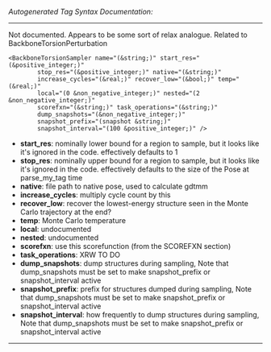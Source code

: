 _Autogenerated Tag Syntax Documentation:_

---
Not documented.  Appears to be some sort of relax analogue.  Related to BackboneTorsionPerturbation

```
<BackboneTorsionSampler name="(&string;)" start_res="(&positive_integer;)"
        stop_res="(&positive_integer;)" native="(&string;)"
        increase_cycles="(&real;)" recover_low="(&bool;)" temp="(&real;)"
        local="(0 &non_negative_integer;)" nested="(2 &non_negative_integer;)"
        scorefxn="(&string;)" task_operations="(&string;)"
        dump_snapshots="(&non_negative_integer;)"
        snapshot_prefix="(snapshot &string;)"
        snapshot_interval="(100 &positive_integer;)" />
```

-   **start_res**: nominally lower bound for a region to sample, but it looks like it's ignored in the code. effectively defaults to 1
-   **stop_res**: nominally upper bound for a region to sample, but it looks like it's ignored in the code. effectively defaults to the size of the Pose at parse_my_tag time
-   **native**: file path to native pose, used to calculate gdtmm
-   **increase_cycles**: multiply cycle count by this
-   **recover_low**: recover the lowest-energy structure seen in the Monte Carlo trajectory at the end?
-   **temp**: Monte Carlo temperature
-   **local**: undocumented
-   **nested**: undocumented
-   **scorefxn**: use this scorefunction (from the SCOREFXN section)
-   **task_operations**: XRW TO DO
-   **dump_snapshots**: dump structures during sampling, Note that dump_snapshots must be set to make snapshot_prefix or snapshot_interval active
-   **snapshot_prefix**: prefix for structures dumped during sampling, Note that dump_snapshots must be set to make snapshot_prefix or snapshot_interval active
-   **snapshot_interval**: how frequently to dump structures during sampling, Note that dump_snapshots must be set to make snapshot_prefix or snapshot_interval active

---
